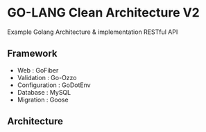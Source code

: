 # GO-LANG Clean Architecture V2
Example Golang Architecture & implementation RESTful API
## Framework
- Web : GoFiber
- Validation : Go-Ozzo
- Configuration : GoDotEnv
- Database : MySQL
- Migration : Goose
## Architecture
